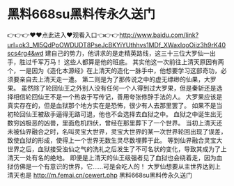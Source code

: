 # 黑料668su黑料传永久送门
👉👉👉♥♥点此进入♥观看入口👈👉👉http://www.baidu.com/link?url=ok3_Ml5QdPpOWDUDT8PseJcBKYiYUthhvs1MDf_XWaxIqoOiiz3h9rK40scs4rg4&wd
建自己的势力，他讲求的是走精英路线，这三十三位大罗仙一出手，胜过千军万马！
    这些人都算是他的班底。
    其实他这一次前往上清天原因有两个，一是因为《造化本源经》在上清天的造化一脉手中，他想要学习这部奇功，必须要亲自去上清天走一遭。
    第二则是为了那传说之中的虚无缥缈的仙果，大罗果。
    虽然除了轮回仙王之外别人没有任何一个人得到过大罗果，但是秦斩还是选择相信轮回仙王不是一个热衷于写传记，善用夸张修辞手法的人。
    大罗果应该是真实存在的，但是血狱那个地方实在是恐怖，很少有人去那里罢了。
    如果不是当初轮回仙王被敌手逼得无路可退，他也不会选择去血狱之中。
    血狱之中诞生出无数穷凶极恶的凶兽，里面危机四伏，曾经在那里葬下了一个世界。
    当初上清天还未被仙界融合之时，名叫灵宝大世界，灵宝大世界的某一次世界轮回出现了误差，致使血狱的形成，使得上一个世界无数生灵尽数埋葬于此。
    等到仙界融合灵宝大世界之后，血狱接受浊仙之气的洗礼之后发生了不可名状的变化，导致其成为了上清天一处有名的绝地。
    即便是上清天的仙王级强者见了血狱也会绕着走，因为血狱仿佛是一个有意识的世界，它……可是会吃人的！
    大罗仙想要从主世界达到上清天也是
http://m.femai.cn/cewert.php
黑料668su黑料传永久送门
